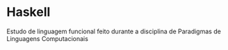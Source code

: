 # Haskell
Estudo de linguagem funcional feito durante a disciplina de Paradigmas de Linguagens Computacionais
